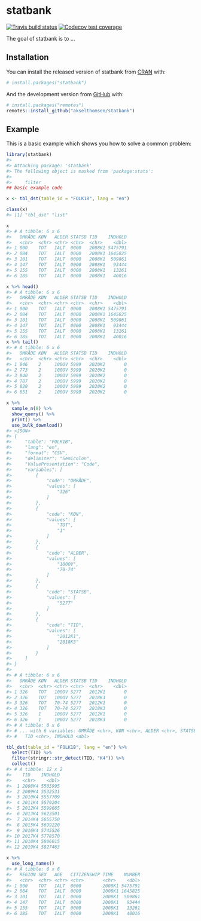 
<!-- README.md is generated from README.Rmd. Please edit that file -->

# statbank

<!-- badges: start -->

[![Travis build
status](https://travis-ci.com/akselthomsen/statbank.svg?branch=master)](https://travis-ci.com/akselthomsen/statbank)
[![Codecov test
coverage](https://codecov.io/gh/akselthomsen/statbank/branch/master/graph/badge.svg)](https://codecov.io/gh/akselthomsen/statbank?branch=master)
<!-- badges: end -->

The goal of statbank is to …

## Installation

You can install the released version of statbank from
[CRAN](https://CRAN.R-project.org) with:

``` r
# install.packages("statbank")
```

And the development version from [GitHub](https://github.com/) with:

``` r
# install.packages("remotes")
remotes::install_github("akselthomsen/statbank")
```

## Example

This is a basic example which shows you how to solve a common problem:

``` r
library(statbank)
#> 
#> Attaching package: 'statbank'
#> The following object is masked from 'package:stats':
#> 
#>     filter
## basic example code

x <- tbl_dst(table_id = "FOLK1B", lang = "en")

class(x)
#> [1] "tbl_dst" "list"
```

``` r
x
#> # A tibble: 6 x 6
#>   OMRÅDE KØN   ALDER STATSB TID    INDHOLD
#>   <chr>  <chr> <chr> <chr>  <chr>    <dbl>
#> 1 000    TOT   IALT  0000   2008K1 5475791
#> 2 084    TOT   IALT  0000   2008K1 1645825
#> 3 101    TOT   IALT  0000   2008K1  509861
#> 4 147    TOT   IALT  0000   2008K1   93444
#> 5 155    TOT   IALT  0000   2008K1   13261
#> 6 185    TOT   IALT  0000   2008K1   40016
```

``` r
x %>% head()
#> # A tibble: 6 x 6
#>   OMRÅDE KØN   ALDER STATSB TID    INDHOLD
#>   <chr>  <chr> <chr> <chr>  <chr>    <dbl>
#> 1 000    TOT   IALT  0000   2008K1 5475791
#> 2 084    TOT   IALT  0000   2008K1 1645825
#> 3 101    TOT   IALT  0000   2008K1  509861
#> 4 147    TOT   IALT  0000   2008K1   93444
#> 5 155    TOT   IALT  0000   2008K1   13261
#> 6 185    TOT   IALT  0000   2008K1   40016
x %>% tail()
#> # A tibble: 6 x 6
#>   OMRÅDE KØN   ALDER STATSB TID    INDHOLD
#>   <chr>  <chr> <chr> <chr>  <chr>    <dbl>
#> 1 846    2     100OV 5999   2020K2       0
#> 2 773    2     100OV 5999   2020K2       0
#> 3 840    2     100OV 5999   2020K2       0
#> 4 787    2     100OV 5999   2020K2       0
#> 5 820    2     100OV 5999   2020K2       0
#> 6 851    2     100OV 5999   2020K2       0
```

``` r
x %>%
  sample_n(8) %>%
  show_query() %>%
  print() %>% 
  use_bulk_download()
#> <JSON>
#> {
#>     "table": "FOLK1B",
#>     "lang": "en",
#>     "format": "CSV",
#>     "delimiter": "Semicolon",
#>     "ValuePresentation": "Code",
#>     "variables": [
#>         {
#>             "code": "OMRÅDE",
#>             "values": [
#>                 "326"
#>             ]
#>         },
#>         {
#>             "code": "KØN",
#>             "values": [
#>                 "TOT",
#>                 "1"
#>             ]
#>         },
#>         {
#>             "code": "ALDER",
#>             "values": [
#>                 "100OV",
#>                 "70-74"
#>             ]
#>         },
#>         {
#>             "code": "STATSB",
#>             "values": [
#>                 "5277"
#>             ]
#>         },
#>         {
#>             "code": "TID",
#>             "values": [
#>                 "2012K1",
#>                 "2018K3"
#>             ]
#>         }
#>     ]
#> }
#> 
#> # A tibble: 6 x 6
#>   OMRÅDE KØN   ALDER STATSB TID    INDHOLD
#>   <chr>  <chr> <chr> <chr>  <chr>    <dbl>
#> 1 326    TOT   100OV 5277   2012K1       0
#> 2 326    TOT   100OV 5277   2018K3       0
#> 3 326    TOT   70-74 5277   2012K1       0
#> 4 326    TOT   70-74 5277   2018K3       0
#> 5 326    1     100OV 5277   2012K1       0
#> 6 326    1     100OV 5277   2018K3       0
#> # A tibble: 0 x 6
#> # ... with 6 variables: OMRÅDE <chr>, KØN <chr>, ALDER <chr>, STATSB <chr>,
#> #   TID <chr>, INDHOLD <dbl>
```

``` r
tbl_dst(table_id = "FOLK1B", lang = "en") %>% 
  select(TID) %>% 
  filter(stringr::str_detect(TID, "K4")) %>% 
  collect()
#> # A tibble: 12 x 2
#>    TID    INDHOLD
#>    <chr>    <dbl>
#>  1 2008K4 5505995
#>  2 2009K4 5532531
#>  3 2010K4 5557709
#>  4 2011K4 5579204
#>  5 2012K4 5599665
#>  6 2013K4 5623501
#>  7 2014K4 5655750
#>  8 2015K4 5699220
#>  9 2016K4 5745526
#> 10 2017K4 5778570
#> 11 2018K4 5806015
#> 12 2019K4 5827463
```

``` r
x %>% 
  use_long_names()
#> # A tibble: 6 x 6
#>   REGION SEX   AGE   CITIZENSHIP TIME    NUMBER
#>   <chr>  <chr> <chr> <chr>       <chr>    <dbl>
#> 1 000    TOT   IALT  0000        2008K1 5475791
#> 2 084    TOT   IALT  0000        2008K1 1645825
#> 3 101    TOT   IALT  0000        2008K1  509861
#> 4 147    TOT   IALT  0000        2008K1   93444
#> 5 155    TOT   IALT  0000        2008K1   13261
#> 6 185    TOT   IALT  0000        2008K1   40016
```
